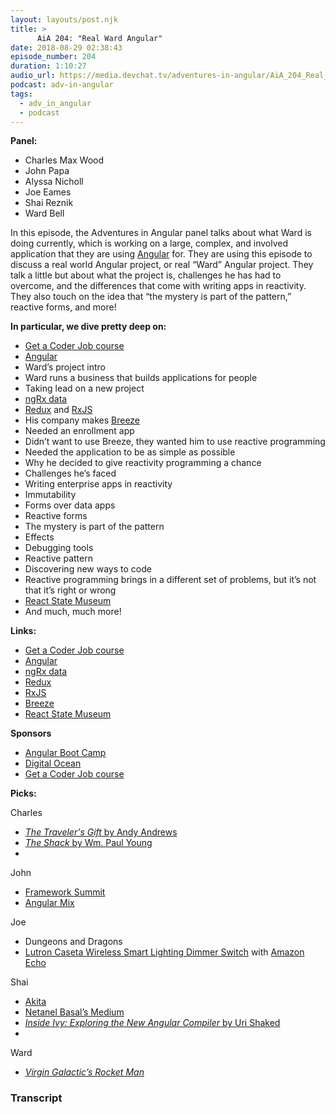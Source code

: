 ```yaml
---
layout: layouts/post.njk
title: >
      AiA 204: "Real Ward Angular"
date: 2018-08-29 02:38:43
episode_number: 204
duration: 1:10:27
audio_url: https://media.devchat.tv/adventures-in-angular/AiA_204_Real_Ward_Angular.mp3
podcast: adv-in-angular
tags: 
  - adv_in_angular
  - podcast
---
```


 **Panel:**

- Charles Max Wood
- John Papa
- Alyssa Nicholl
- Joe Eames
- Shai Reznik
- Ward Bell

In this episode, the Adventures in Angular panel talks about what Ward is doing currently, which is working on a large, complex, and involved application that they are using [Angular](https://angular.io/) for. They are using this episode to discuss a real world Angular project, or real “Ward” Angular project. They talk a little but about what the project is, challenges he has had to overcome, and the differences that come with writing apps in reactivity. They also touch on the idea that “the mystery is part of the pattern,” reactive forms, and more!

**In particular, we dive pretty deep on:**

- [Get a Coder Job course](https://devchat.tv/get-a-coder-job/)
- [Angular](https://angular.io/)
- Ward’s project intro
- Ward runs a business that builds applications for people
- Taking lead on a new project
- [ngRx data](https://github.com/johnpapa/angular-ngrx-data)
- [Redux](https://redux.js.org/) and [RxJS](https://github.com/ReactiveX/rxjs)
- His company makes [Breeze](http://breeze.github.io/doc-js/)
- Needed an enrollment app
- Didn’t want to use Breeze, they wanted him to use reactive programming
- Needed the application to be as simple as possible
- Why he decided to give reactivity programming a chance
- Challenges he’s faced
- Writing enterprise apps in reactivity
- Immutability
- Forms over data apps
- Reactive forms
- The mystery is part of the pattern
- Effects
- Debugging tools
- Reactive pattern
- Discovering new ways to code
- Reactive programming brings in a different set of problems, but it’s not that it’s right or wrong
- [React State Museum](https://github.com/GantMan/ReactStateMuseum)
- And much, much more! 

**Links:**

- [Get a Coder Job course](https://devchat.tv/get-a-coder-job/)
- [Angular](https://angular.io/)
- [ngRx data](https://github.com/johnpapa/angular-ngrx-data)
- [Redux](https://redux.js.org/)
- [RxJS](https://github.com/ReactiveX/rxjs)
- [Breeze](http://breeze.github.io/doc-js/)
- [React State Museum](https://github.com/GantMan/ReactStateMuseum)

**Sponsors**

- [Angular Boot Camp](https://angularbootcamp.com/)
- [Digital Ocean](https://www.digitalocean.com/)
- [Get a Coder Job course](https://devchat.tv/get-a-coder-job/)

**Picks:**

Charles

- [_The Traveler's Gift_ by Andy Andrews](https://www.amazon.com/Travelers-Gift-Andy-Andrews/dp/0785273220)
- [_The Shack_ by Wm. Paul Young](https://www.amazon.com/Shack-Wm-Paul-Young/dp/1455567612)
- 

John

- [Framework Summit](https://www.frameworksummit.com/)
- [Angular Mix](https://angularmix.com/)

Joe

- Dungeons and Dragons
- [Lutron Caseta Wireless Smart Lighting Dimmer Switch](https://www.amazon.com/Lutron-Wireless-Lighting-P-PKG1W-WH-Assistant/dp/B00JJY0S4G) with [Amazon Echo](https://www.amazon.com/all-new-amazon-echo-speaker-with-wifi-alexa-dark-charcoal/dp/B06XCM9LJ4)

Shai

- [Akita](https://github.com/datorama/akita)
- [Netanel Basal’s Medium](https://medium.com/@NetanelBasal)
- [_Inside Ivy: Exploring the New Angular Compiler_ by Uri Shaked](https://blog.angularindepth.com/inside-ivy-exploring-the-new-angular-compiler-ebf85141cee1)
- 

Ward

- [_Virgin Galactic’s Rocket Man_](https://www.newyorker.com/magazine/2018/08/20/virgin-galactics-rocket-man)


### Transcript


